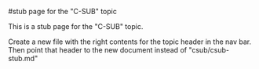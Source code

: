 #stub page for the "C-SUB" topic

This is a stub page for the "C-SUB" topic.


Create a new file with the right contents for the topic header in the nav bar. Then point that header to the new document instead of "csub/csub-stub.md"


